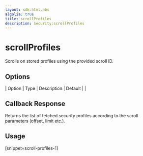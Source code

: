 ```yaml
---
layout: sdk.html.hbs
algolia: true
title: scrollProfiles
description: Security:scrollProfiles
---
```


  

# scrollProfiles
Scrolls on stored profiles using the provided scroll ID.


## Options

| Option | Type | Description | Default |
|
## Callback Response

Returns the list of fetched security profiles according to the scroll parameters (offset, limit etc.).

## Usage

[snippet=scroll-profiles-1]
